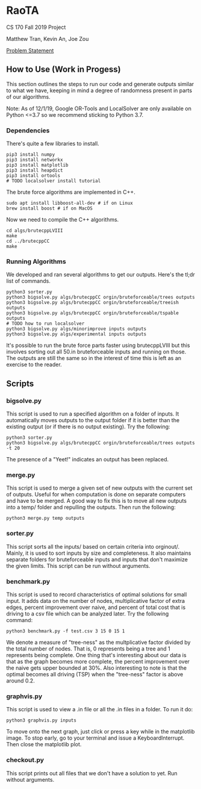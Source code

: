 # RaoTA
CS 170 Fall 2019 Project

Matthew Tran, Kevin An, Joe Zou

[Problem Statement](spec.pdf)

## How to Use (Work in Progess)

This section outlines the steps to run our code and generate outputs similar to what we have, keeping in mind a degree of randomness present in parts of our algorithms.

Note: As of 12/1/19, Google OR-Tools and LocalSolver are only available on Python <=3.7 so we recommend sticking to Python 3.7.

### Dependencies
There's quite a few libraries to install.
```
pip3 install numpy
pip3 install networkx
pip3 install matplotlib
pip3 install heapdict
pip3 install ortools
# TODO localsolver install tutorial
```
The brute force algorithms are implemented in C++.
```
sudo apt install libboost-all-dev # if on Linux
brew install boost # if on MacOS
```
Now we need to compile the C++ algorithms.
```
cd algs/brutecppLVIII
make
cd ../brutecppCC
make
```
### Running Algorithms
We developed and ran several algorithms to get our outputs. Here's the tl;dr list of commands.

```
python3 sorter.py
python3 bigsolve.py algs/brutecppCC orgin/bruteforceable/trees outputs
python3 bigsolve.py algs/brutecppCC orgin/bruteforceable/treeish outputs
python3 bigsolve.py algs/brutecppCC orgin/bruteforceable/tspable outputs
# TODO how to run localsolver
python3 bigsolve.py algs/minorimprove inputs outputs
python3 bigsolve.py algs/experimental inputs outputs
```
It's possible to run the brute force parts faster using brutecppLVIII but this involves sorting out all 50.in bruteforceable inputs and running on those. The outputs are still the same so in the interest of time this is left as an exercise to the reader.

## Scripts

### bigsolve.py

This script is used to run a specified algorithm on a folder of inputs. It automatically moves outputs to the output folder if it is better than the existing output (or if there is no output existing). Try the following:

```
python3 sorter.py
python3 bigsolve.py algs/brutecppCC orgin/bruteforceable/trees outputs -t 20
```

The presence of a "Yeet!" indicates an output has been replaced.

### merge.py

This script is used to merge a given set of new outputs with the current set of outputs. Useful for when computation is done on separate computers and have to be merged. A good way to fix this is to move all new outputs into a temp/ folder and repulling the outputs. Then run the following:

```
python3 merge.py temp outputs
```

### sorter.py

This script sorts all the inputs/ based on certain criteria into orginout/. Mainly, it is used to sort inputs by size and completeness. It also maintains separate folders for bruteforceable inputs and inputs that don't maximize the given limits. This script can be run without arguments.

### benchmark.py

This script is used to record characteristics of optimal solutions for small input. It adds data on the number of nodes, multiplicative factor of extra edges, percent improvement over naive, and percent of total cost that is driving to a csv file which can be analyzed later. Try the following command:

```
python3 benchmark.py -f test.csv 3 15 0 15 1
```

We denote a measure of "tree-ness" as the multplicative factor divided by the total number of nodes. That is, 0 represents being a tree and 1 represents being complete. One thing that's interesting about our data is that as the graph becomes more complete, the percent improvement over the naive gets upper bounded at 30%. Also interesting to note is that the optimal becomes all driving (TSP) when the "tree-ness" factor is above around 0.2.

### graphvis.py

This script is used to view a .in file or all the .in files in a folder. To run it do:

```
python3 graphvis.py inputs
```

To move onto the next graph, just click or press a key while in the matplotlib image. To stop early, go to your terminal and issue a KeyboardInterrupt. Then close the matplotlib plot.

### checkout.py

This script prints out all files that we don't have a solution to yet. Run without arguments.